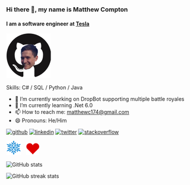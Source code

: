 ### Hi there 👋, my name is Matthew Compton
#### I am a software engineer at [Tesla](https://www.tesla.com/)
![I am a software engineer at [Tesla](https://www.tesla.com/)](MattGit.png)

Skills: C# / SQL / Python / Java

- 🔭 I’m currently working on DropBot supporting multiple battle royales 
- 🌱 I’m currently learning .Net 6.0 
- 📫 How to reach me: matthewc174@gmail.com 
- 😄 Pronouns: He/Him 


[<img src='https://cdn.jsdelivr.net/npm/simple-icons@3.0.1/icons/github.svg' alt='github' height='40'>](https://github.com/matta174)  [<img src='https://cdn.jsdelivr.net/npm/simple-icons@3.0.1/icons/linkedin.svg' alt='linkedin' height='40'>](https://www.linkedin.com/in/matthew-compton-745551102/)  [<img src='https://cdn.jsdelivr.net/npm/simple-icons@3.0.1/icons/twitter.svg' alt='twitter' height='40'>](https://twitter.com/str8fromcompton)  [<img src='https://cdn.jsdelivr.net/npm/simple-icons@3.0.1/icons/stackoverflow.svg' alt='stackoverflow' height='40'>](https://stackoverflow.com/users/6828413/mattcom)  

<a href='https://archiveprogram.github.com/'><img src='https://raw.githubusercontent.com/acervenky/animated-github-badges/master/assets/acbadge.gif' width='40' height='40'></a> <a href='https://docs.github.com/en/github/supporting-the-open-source-community-with-github-sponsors'><img src='https://raw.githubusercontent.com/acervenky/animated-github-badges/master/assets/sponsorbadge.gif' width='35' height='35'></a> 

![GitHub stats](https://github-readme-stats.vercel.app/api?username=matta174&show_icons=true)  

![GitHub streak stats](https://github-readme-streak-stats.herokuapp.com/?user=matta174)  


